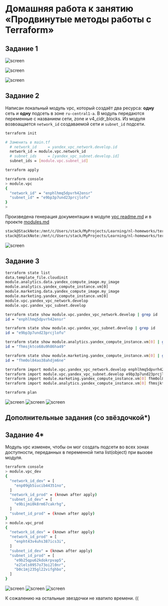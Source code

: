 # Домашняя работа к занятию «Продвинутые методы работы с Terraform»

## Задание 1

![screen](./screen/Screenshot2024-02-03-135013.png)

![screen](./screen/Screenshot2024-02-03-135114.png)

![screen](./screen/Screenshot2024-02-03-135455.png)

## Задание 2

Написан локальный модуль vpc, который создаёт два ресурса: **одну** сеть и **одну** подсеть в зоне `ru-central1-a`.
В модуль передаются переменные с названием сети, zone и v4_cidr_blocks. Из модуля возвоащается `network_id` создаваемой сети и `subnet_id` подсети.

```bash
terraform init

# Заменить в main.tf
  # network_id     = yandex_vpc_network.develop.id
  network_id = module.vpc.network_id
  # subnet_ids     = [yandex_vpc_subnet.develop.id]
  subnet_ids = [module.vpc.subnet_id]

terraform apply

terraform console
> module.vpc
{
  "network_id" = "enphlhmq5dpvrh42ensr"
  "subnet_id" = "e9bp3p7und23prcjlofu"
}
>
```

Произведена генерация документации в модуле [vpc readme.md](./src/vpc/readme.md) и в проекте [modules.md](./src/modules.md)

```bash
stack@StackNote:/mnt/c/Users/stack/MyProjects/Learning/nl-homeworks/ter-homeworks/04/src/vpc$ docker run --rm --volume "$(pwd):/terraform-docs" -u $(id -u) quay.io/terraform-docs/terraform-docs:0.17.0 markdown /terraform-docs > readme.md
stack@StackNote:/mnt/c/Users/stack/MyProjects/Learning/nl-homeworks/ter-homeworks/04/src$ docker run --rm --volume "$(pwd):/terraform-docs" -u $(id -u) quay.io/terraform-docs/terraform-docs:0.17.0 markdown /terraform-docs > modules.md
```

![screen](./screen/Screenshot2024-02-03-21170.png)

## Задание 3

```bash
terraform state list
data.template_file.cloudinit
module.analytics.data.yandex_compute_image.my_image
module.analytics.yandex_compute_instance.vm[0]
module.marketing.data.yandex_compute_image.my_image
module.marketing.yandex_compute_instance.vm[0]
module.vpc.yandex_vpc_network.develop
module.vpc.yandex_vpc_subnet.develop

terraform state show module.vpc.yandex_vpc_network.develop | grep id
id = "enphlhmq5dpvrh42ensr"

terraform state show module.vpc.yandex_vpc_subnet.develop | grep id
id = "e9bp3p7und23prcjlofu"

terraform state show module.analytics.yandex_compute_instance.vm[0] | grep id
id = "fhmsjktco68u9h86ha49"

terraform state show module.marketing.yandex_compute_instance.vm[0] | grep id
id = "fhm0ol84ao38ahdjm6ne"

terraform import module.vpc.yandex_vpc_network.develop enphlhmq5dpvrh42ensr
terraform import module.vpc.yandex_vpc_subnet.develop e9bp3p7und23prcjlofu
terraform import module.marketing.yandex_compute_instance.vm[0] fhm0ol84ao38ahdjm6ne
terraform import module.analytics.yandex_compute_instance.vm[0] fhmsjktco68u9h86ha49

terraform plan

```

![screen](./screen/Screenshot2024-02-04-112321.png)
![screen](./screen/Screenshot2024-02-04-112231.png)
![screen](./screen/Screenshot2024-02-04-112128.png)

## Дополнительные задания (со звёздочкой*)

## Задание 4*

Модуль vpc изменен, чтобы он мог создать подсети во всех зонах доступности, переданных в переменной типа list(object) при вызове модуля.  
  
```bash
terraform console
> module.vpc_dev
{
  "network_id_dev" = [
    "enp09gb5iucib44351no",
  ]
  "network_id_prod" = (known after apply)
  "subnet_id_dev" = [
    "e9bijmi0k8rm67cakrhg",
  ]
  "subnet_id_prod" = (known after apply)
}
> module.vpc_prod
{
  "network_id_dev" = (known after apply)
  "network_id_prod" = [
    "enpht43v4uhs387ics3i",
  ]
  "subnet_id_dev" = (known after apply)
  "subnet_id_prod" = [
    "e9b25qpu62kdokrpvap5",
    "e2lels0957o73oi2l0nr",
    "b0c1mj235gl22vifghbo",
  ]
}
```

![screen](./screen/04-apply.PNG)
![screen](./screen/devel.PNG)
![screen](./screen/prod.PNG)

К сожалению на остальные звездочки не хватило времени. ((
